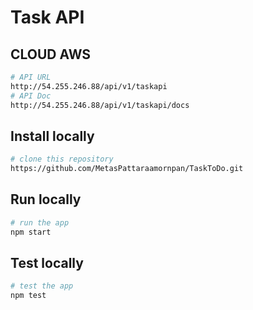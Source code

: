 # Task API

## CLOUD AWS

```bash
# API URL
http://54.255.246.88/api/v1/taskapi
# API Doc
http://54.255.246.88/api/v1/taskapi/docs
```

## Install locally

```bash
# clone this repository
https://github.com/MetasPattaraamornpan/TaskToDo.git
```

## Run locally

```bash
# run the app
npm start
```

## Test locally

```bash
# test the app
npm test
```